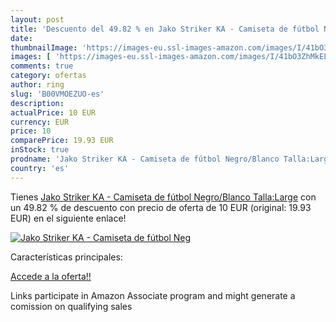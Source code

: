 ```yaml
---
layout: post
title: 'Descuento del 49.82 % en Jako Striker KA - Camiseta de fútbol Neg'
date: 
thumbnailImage: 'https://images-eu.ssl-images-amazon.com/images/I/41bO3ZhMkEL._SL200_.jpg'
images: [ 'https://images-eu.ssl-images-amazon.com/images/I/41bO3ZhMkEL._SL200_.jpg' ]
comments: true
category: ofertas
author: ring
slug: 'B00VMOEZUO-es'
description:
actualPrice: 10 EUR
currency: EUR
price: 10
comparePrice: 19.93 EUR
inStock: true
prodname: 'Jako Striker KA - Camiseta de fútbol Negro/Blanco Talla:Large'
country: 'es'
---
```


Tienes [Jako Striker KA - Camiseta de fútbol Negro/Blanco Talla:Large](https://www.amazon.es/dp/B00VMOEZUO/?tag=tolees-21) con un 49.82 % de descuento con precio de oferta de 10 EUR (original: 19.93 EUR) en el siguiente enlace!

[![Jako Striker KA - Camiseta de fútbol Neg](https://images-eu.ssl-images-amazon.com/images/I/41bO3ZhMkEL._SL200_.jpg)](https://www.amazon.es/dp/B00VMOEZUO/?tag=tolees-21)

Características principales:


[Accede a la oferta!!](https://www.amazon.es/dp/B00VMOEZUO/?tag=tolees-21)

Links participate in Amazon Associate program and might generate a comission on qualifying sales


